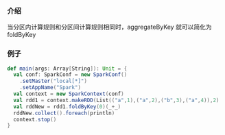 ### 介绍

当分区内计算规则和分区间计算规则相同时，aggregateByKey 就可以简化为 foldByKey

### 例子

```scala
def main(args: Array[String]): Unit = {
  val conf: SparkConf = new SparkConf()
    .setMaster("local[*]")
    .setAppName("Spark")
  val context = new SparkContext(conf)
  val rdd1 = context.makeRDD(List(("a",1),("a",2),("b",3),("a",4)),2)
  val rddNew = rdd1.foldByKey(0)(_+_)
  rddNew.collect().foreach(println)
  context.stop()
}
```

